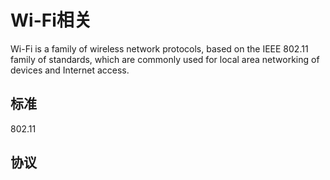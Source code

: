 # Wi-Fi相关


Wi-Fi is a family of wireless network protocols, based on the IEEE 802.11 family of standards, which are commonly used for local area networking of devices and Internet access.


## 标准
802.11


## 协议


